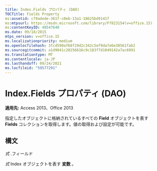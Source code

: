 ```yaml
---
title: Index.Fields プロパティ (DAO)
TOCTitle: Fields Property
ms:assetid: c79adede-361f-c0eb-13a1-18625bd9141f
ms:mtpsurl: https://msdn.microsoft.com/library/Ff823154(v=office.15)
ms:contentKeyID: 48547640
ms.date: 09/18/2015
mtps_version: v=office.15
ms.localizationpriority: medium
ms.openlocfilehash: 3fcd590af68f29d2c342c5ef9da7e6e38561fab2
ms.sourcegitcommit: a1d9041c20256616c9c183f7d1049142a7ac6991
ms.translationtype: MT
ms.contentlocale: ja-JP
ms.lasthandoff: 09/24/2021
ms.locfileid: "59577291"
---
```

# <a name="indexfields-property-dao"></a>Index.Fields プロパティ (DAO)


**適用先:** Access 2013、Office 2013

指定したオブジェクトに格納されているすべての **Field** オブジェクトを表す **Fields** コレクションを取得します。値の取得および設定が可能です。

## <a name="syntax"></a>構文

*式* .フィールド

*式* Index オブジェクトを表す **変数** 。

